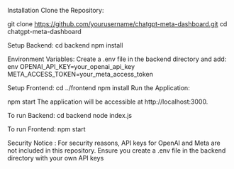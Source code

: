 Installation
Clone the Repository:

git clone https://github.com/yourusername/chatgpt-meta-dashboard.git
cd chatgpt-meta-dashboard

Setup Backend:
cd backend
npm install

Environment Variables: Create a .env file in the backend directory and add:
env
OPENAI_API_KEY=your_openai_api_key
META_ACCESS_TOKEN=your_meta_access_token

Setup Frontend:
cd ../frontend
npm install
Run the Application:

npm start
The application will be accessible at http://localhost:3000.

To run Backend:
cd backend
node index.js

To run Frontend:
npm start

Security Notice :
For security reasons, API keys for OpenAI and Meta are not included in this repository. Ensure you create a .env file in the backend directory with your own API keys

